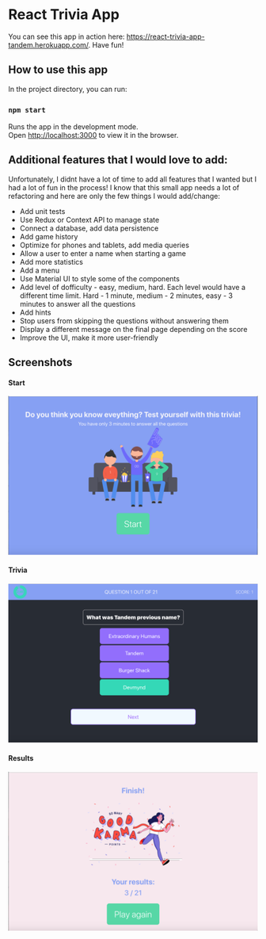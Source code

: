 # React Trivia App 

You can see this app in action here: https://react-trivia-app-tandem.herokuapp.com/. 
Have fun!

## How to use this app

In the project directory, you can run:

### `npm start`

Runs the app in the development mode.\
Open [http://localhost:3000](http://localhost:3000) to view it in the browser.

## Additional features that I would love to add:

Unfortunately, I didnt have a lot of time to add all features that I wanted but I had a lot of fun in the process! I know that this small app needs a lot of refactoring and here are only the few things I would add/change:

- Add unit tests
- Use Redux or Context API to manage state
- Connect a database, add data persistence
- Add game history
- Optimize for phones and tablets, add media queries
- Allow a user to enter a name when starting a game
- Add more statistics
- Add a menu
- Use Material UI to style some of the components
- Add level of dofficulty - easy, medium, hard. Each level would have a different time limit. Hard - 1 minute, medium - 2 minutes, easy - 3 minutes to answer all the questions
- Add hints
- Stop users from skipping the questions without answering them
- Display a different message on the final page depending on the score
- Improve the UI, make it more user-friendly

## Screenshots

#### Start
![start_game](start.png)

#### Trivia
![trivia_game](game.png)

#### Results
![trivia_results](finish.png)
